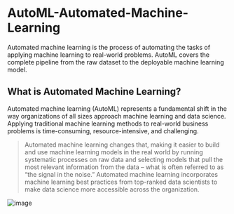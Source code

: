 # AutoML-Automated-Machine-Learning

Automated machine learning is the process of automating the tasks of applying machine learning to real-world problems. AutoML covers the complete pipeline from the raw dataset to the deployable machine learning model.

## What is Automated Machine Learning?

Automated machine learning (AutoML) represents a fundamental shift in the way organizations of all sizes approach machine learning and data science. Applying traditional machine learning methods to real-world business problems is time-consuming, resource-intensive, and challenging.

> Automated machine learning changes that, making it easier to build and use machine learning models in the real world by running systematic processes on raw data and selecting models that pull the most relevant information from the data – what is often referred to as “the signal in the noise.” Automated machine learning incorporates machine learning best practices from top-ranked data scientists to make data science more accessible across the organization.

![image](https://user-images.githubusercontent.com/11299574/128610406-28484289-3854-4875-b37c-8fd937139851.png)


 
